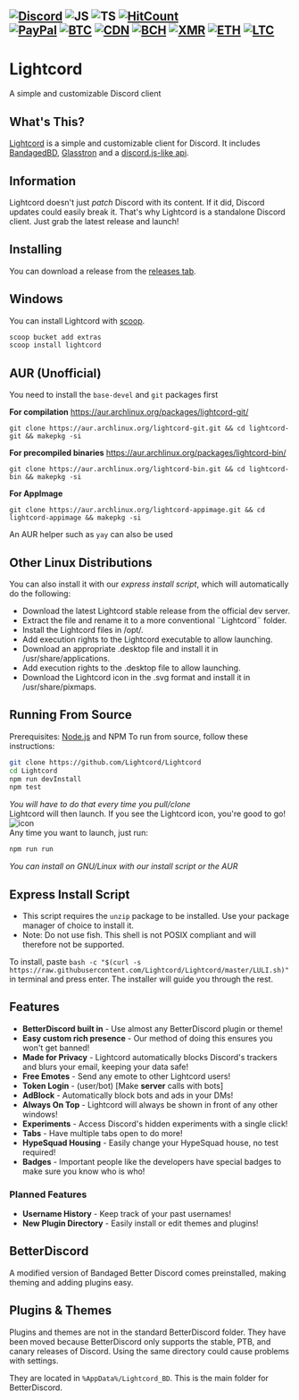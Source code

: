 [![Discord](https://img.shields.io/discord/705908350218666117?logo=discord&style=flat-square&color=%237289DA)](https://discord.gg/7eFff2A)
![JS](https://img.shields.io/badge/--yellow?logo=javascript&style=flat-square)
![TS](https://img.shields.io/badge/--blue?logo=typescript&style=flat-square)
[![HitCount](http://hits.dwyl.com/Lightcord/Lightcord.svg)](http://hits.dwyl.com/Lightcord/Lightcord)
<br />
[![PayPal](https://img.shields.io/badge/donate-PayPal-blue?logo=PayPal&style=flat-square)](https://paypal.me/jenwina)
[![BTC](https://img.shields.io/endpoint?url=https://raw.githubusercontent.com/papycochon/cryptodonate/master/badges/bitcoin.json&style=flat-square)](https://papycochon.github.io/cryptodonate/btc.html?address=14hL2fPS2ASoe8Hcif87EqCS5AGHrepGKp&note=https://github.com/Lightcord/Lightcord)
[![CDN](https://img.shields.io/endpoint?url=https://raw.githubusercontent.com/papycochon/cryptodonate/master/badges/cdn.json&style=flat-square)](https://papycochon.github.io/cryptodonate/cdn.html?address=CbdW3pR4HBWJ6wyc1JeNXP4L2fh8QiL85v&note=https://github.com/Lightcord/Lightcord)
[![BCH](https://img.shields.io/endpoint?url=https://raw.githubusercontent.com/papycochon/cryptodonate/master/badges/bitcoincash.json&style=flat-square)](https://papycochon.github.io/cryptodonate/bch.html?address=qzqwhfyvkl324fue86r55q656nftfmxkhsn6qugenq&note=https://github.com/Lightcord/Lightcord)
[![XMR](https://img.shields.io/endpoint?url=https://raw.githubusercontent.com/papycochon/cryptodonate/master/badges/monero.json&style=flat-square)](https://papycochon.github.io/cryptodonate/xmr.html?address=42pGf1KHHpqaifJd3TtWSdcTmhGVwFp24cGxDoqaYLQJ6rH4pM7KqtUdTpoyxHScDTSJpPA2Bnv19b1bs2uPXgSMH2KYkwj&note=https://github.com/Lightcord/Lightcord)
[![ETH](https://img.shields.io/endpoint?url=https://raw.githubusercontent.com/papycochon/cryptodonate/master/badges/ethereum.json&style=flat-square)](https://papycochon.github.io/cryptodonate/eth.html?address=0xEFE45F22Ee844bf2Ba0E4d853FA0bC8c028fAfFe&note=https://github.com/Lightcord/Lightcord)
[![LTC](https://img.shields.io/endpoint?url=https://raw.githubusercontent.com/papycochob/cryptodonate/master/badges/litecoin.json&style=flat-square)](https://papycochon.github.io/cryptodonate/ltc.html?address=LNTmfMjHJgTHaB7rj8ZuWWuU1XkP2YeGCA&note=https://github.com/Lightcord/Lightcord)
---
# Lightcord
A simple and customizable Discord client

## What's This?
[Lightcord](https://lightcord.org) is a simple and customizable client for Discord.
It includes [BandagedBD](https://github.com/rauenzi/BetterDiscordApp), [Glasstron](https://github.com/AryToNeX/Glasstron) and a [discord.js-like api](https://github.com/Lightcord/Lightcord/tree/master/DiscordJS).

## Information
Lightcord doesn't just *patch* Discord with its content. If it did, Discord updates could easily break it. That's why Lightcord is a standalone Discord client. Just grab the latest release and launch!

## Installing 
You can download a release from the [releases tab](https://github.com/Lightcord/Lightcord/releases).

## Windows

You can install Lightcord with [scoop](https://github.com/lukesampson/scoop).

```powershell
scoop bucket add extras
scoop install lightcord
```

## AUR (Unofficial)
You need to install the `base-devel` and `git` packages first

**For compilation** https://aur.archlinux.org/packages/lightcord-git/

`git clone https://aur.archlinux.org/lightcord-git.git && cd lightcord-git && makepkg -si`

**For precompiled binaries** https://aur.archlinux.org/packages/lightcord-bin/

`git clone https://aur.archlinux.org/lightcord-bin.git && cd lightcord-bin && makepkg -si`

**For AppImage**

`git clone https://aur.archlinux.org/lightcord-appimage.git && cd lightcord-appimage && makepkg -si`

An AUR helper such as `yay` can also be used

## Other Linux Distributions
You can also install it with our *express install script*, which will automatically do the following:
- Download the latest Lightcord stable release from the official dev server.
- Extract the file and rename it to a more conventional ¨Lightcord¨ folder.
- Install the Lightcord files in /opt/.
- Add execution rights to the Lightcord executable to allow launching.
- Download an appropriate .desktop file and install it in /usr/share/applications.
- Add execution rights to the .desktop file to allow launching.
- Download the Lightcord icon in the .svg format and install it in /usr/share/pixmaps.

## Running From Source
Prerequisites: [Node.js](https://nodejs.org/en/) and NPM
To run from source, follow these instructions:
```bash
git clone https://github.com/Lightcord/Lightcord
cd Lightcord
npm run devInstall
npm test
```
*You will have to do that every time you pull/clone*
<br/>
Lightcord will then launch. If you see the Lightcord icon, you're good to go! 
![icon](https://github.com/Lightcord/Lightcord/blob/master/imagery/68747470733a2f2f692e696d6775722e636f6d2f72486e73504e4f2e706e67.png?raw=true)
<br />
Any time you want to launch, just run:
```bash
npm run run
```

*You can install on GNU/Linux with our install script or the AUR*

## Express Install Script

- This script requires the `unzip` package to be installed. Use your package manager of choice to install it.
- Note: Do not use fish. This shell is not POSIX compliant and will therefore not be supported.

To install, paste `bash -c "$(curl -s https://raw.githubusercontent.com/Lightcord/Lightcord/master/LULI.sh)"` in terminal and press enter. The installer will guide you through the rest.

## Features
* **BetterDiscord built in** - Use almost any BetterDiscord plugin or theme!
* **Easy custom rich presence** - Our method of doing this ensures you won't get banned!
* **Made for Privacy** - Lightcord automatically blocks Discord's trackers and blurs your email, keeping your data safe!
* **Free Emotes** - Send any emote to other Lightcord users!
* **Token Login** - (user/bot) [Make **server** calls with bots]
* **AdBlock** - Automatically block bots and ads in your DMs!
* **Always On Top** - Lightcord will always be shown in front of any other windows!
* **Experiments** - Access Discord's hidden experiments with a single click!
* **Tabs** - Have multiple tabs open to do more!
* **HypeSquad Housing** - Easily change your HypeSquad house, no test required!
* **Badges** - Important people like the developers have special badges to make sure you know who is who!

### Planned Features
* **Username History** - Keep track of your past usernames!
* **New Plugin Directory** - Easily install or edit themes and plugins!

## BetterDiscord
A modified version of Bandaged Better Discord comes preinstalled, making theming and adding plugins easy.

## Plugins & Themes
Plugins and themes are not in the standard BetterDiscord folder. They have been moved because BetterDiscord only supports the stable, PTB, and canary releases of Discord. Using the same directory could cause problems with settings.

They are located in `%AppData%/Lightcord_BD`. This is the main folder for BetterDiscord.

